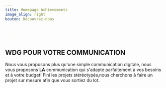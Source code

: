 ```yaml
---
title: Homepage Achievements
image_align: right
bouton: Découvrez-nous

   

---
```


## WDG POUR VOTRE COMMUNICATION

Nous vous proposons plus qu'une simple communication digitale, nous vous proposons **LA** communication qui s'adapte parfaitement à vos besoins et à votre budget!
Fini les projets stéréotypés,nous cherchons à faire un projet sur mesure afin que vous sortiez du lot.